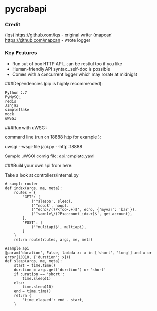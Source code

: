 # pycrabapi

### Credit

(lqs) https://github.com/lqs - original writer
(mapcan) https://github.com/mapcan - wrote logger

### Key Features

* Run out of box HTTP API...can be restful too if you like
* Human-friendly API syntax...self-doc is possible
* Comes with a concurrent logger which may rorate at midnight


###Dependencies (pip is highly recommended):

    Python 2.7
    PyMySQL
    redis
    Jinja2
    simpleflake
    mock
    uWSGI

###Run with uWSGI:

command line (run on 18888 http for example
):

  uwsgi --wsgi-file japi.py --http :18888

Sample uWSGI config file: api.template.yaml

###Build your own api from here:

Take a look at controllers/internal.py

    # sample router
    def index(args, me, meta):
        routes = {
            'GET': [
                ('^sleep$', sleep),
                ('^noop$', noop),
                ('^echo\/(?P<foo>.+)$', echo, {'myvar': 'bar'}),
                ('^sample\/(?P<account_id>.+)$', get_account),
            ],
            'POST': [
                ('^multiapi$', multiapi),
            ]
        }
        return route(routes, args, me, meta)

    #sample api
    @param('duration', False, lambda x: x in ['short', 'long'] and x or error(10010, {'duration': x}))
    def sleep(args, me, meta):
        start = time.time()
        duration = args.get('duration') or 'short'
        if duration == 'short':
            time.sleep(1)
        else:
            time.sleep(10)
        end = time.time()
        return {
            'time_elapsed': end - start,
        }
